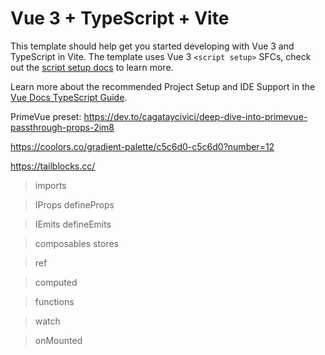 # Vue 3 + TypeScript + Vite

This template should help get you started developing with Vue 3 and TypeScript in Vite. The template uses Vue 3 `<script setup>` SFCs, check out the [script setup docs](https://v3.vuejs.org/api/sfc-script-setup.html#sfc-script-setup) to learn more.

Learn more about the recommended Project Setup and IDE Support in the [Vue Docs TypeScript Guide](https://vuejs.org/guide/typescript/overview.html#project-setup).


PrimeVue preset: https://dev.to/cagataycivici/deep-dive-into-primevue-passthrough-props-2im8

https://coolors.co/gradient-palette/c5c6d0-c5c6d0?number=12

https://tailblocks.cc/


> imports

> IProps
> defineProps

> IEmits
> defineEmits

> composables
> stores

> ref

> computed

> functions

> watch

> onMounted